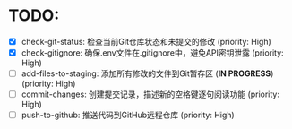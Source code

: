 # TODO:

- [x] check-git-status: 检查当前Git仓库状态和未提交的修改 (priority: High)
- [x] check-gitignore: 确保.env文件在.gitignore中，避免API密钥泄露 (priority: High)
- [ ] add-files-to-staging: 添加所有修改的文件到Git暂存区 (**IN PROGRESS**) (priority: High)
- [ ] commit-changes: 创建提交记录，描述新的空格键逐句阅读功能 (priority: High)
- [ ] push-to-github: 推送代码到GitHub远程仓库 (priority: High)
